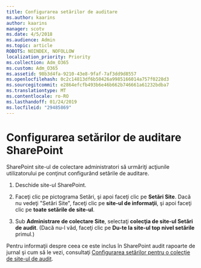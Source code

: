 ```yaml
---
title: Configurarea setărilor de auditare
ms.author: kaarins
author: kaarins
manager: scotv
ms.date: 4/5/2018
ms.audience: Admin
ms.topic: article
ROBOTS: NOINDEX, NOFOLLOW
localization_priority: Priority
ms.collection: Adm_O365
ms.custom: Adm_O365
ms.assetid: 98b3d4fa-9210-43e8-9faf-7af3dd9d8557
ms.openlocfilehash: 0c2c14813df6b50426a9985166014a757f0228d3
ms.sourcegitcommit: e2864efcfb493b6e46b662b746661a61232bdba7
ms.translationtype: MT
ms.contentlocale: ro-RO
ms.lasthandoff: 01/24/2019
ms.locfileid: "29485869"
---
```

# <a name="configure-sharepoint-audit-settings"></a>Configurarea setărilor de auditare SharePoint

SharePoint site-ul de colectare administratori să urmăriţi acţiunile utilizatorului pe conţinut configurând setările de auditare.
  
1. Deschide site-ul SharePoint.
    
2. Faceţi clic pe pictograma Setări, şi apoi faceţi clic pe **Setări Site**. Dacă nu vedeţi "Setări Site", faceţi clic pe **site-ul de informaţii**, şi apoi faceţi clic pe **toate setările de site-ul**.
    
3. Sub **Administrare de colectare Site**, selectaţi **colecţia de site-ul Setări de audit**. (Dacă nu-l văd, faceţi clic pe **Du-te la site-ul top nivel setările** primul.) 
    
Pentru informaţii despre ceea ce este inclus în SharePoint audit rapoarte de jurnal şi cum să le vezi, consultaţi [Configurarea setărilor pentru o colecţie de site-ul de audit](https://go.microsoft.com/fwlink/?linkid=404050).
  

